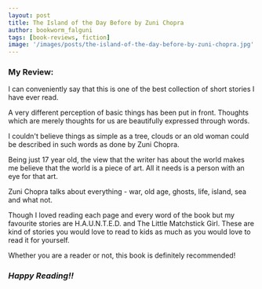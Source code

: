 ```yaml
---
layout: post
title: The Island of the Day Before by Zuni Chopra
author: bookworm_falguni
tags: [book-reviews, fiction]
image: '/images/posts/the-island-of-the-day-before-by-zuni-chopra.jpg'
---
```

### **My Review:**
I can conveniently say that this is one of the best collection of short stories I have ever read.

A very different perception of basic things has been put in front. Thoughts which are merely thoughts for us are beautifully expressed through words.

I couldn't believe things as simple as a tree, clouds or an old woman could be described in such words as done by Zuni Chopra.

Being just 17 year old, the view that the writer has about the world makes me believe that the world is a piece of art. All it needs is a person with an eye for that art.

Zuni Chopra talks about everything - war, old age, ghosts, life, island, sea and what not.

Though I loved reading each page and every word of the book but my favourite stories are H.A.U.N.T.E.D. and The Little Matchstick Girl.
These are kind of stories you would love to read to kids as much as you would love to read it for yourself.

Whether you are a reader or not, this book is definitely recommended! 

### ***Happy Reading!!***

